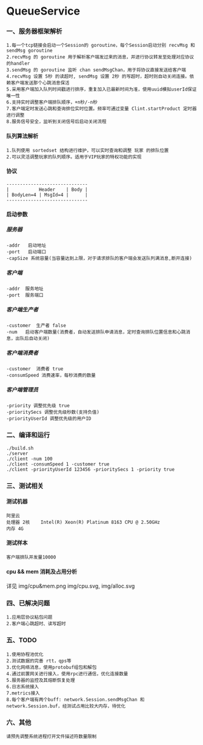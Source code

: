 # QueueService

### 一、服务器框架解析

    1.每一个tcp链接会启动一个Session的 goroutine，每个Session启动分别 recvMsg 和 sendMsg goroutine
    2.recvMsg 的 goroutine 用于解析客户端发过来的消息，并进行协议转发至处理对应协议的handler
    3.sendMsg 的 goroutine 监听 chan sendMsgChan，用于将协议直接发送给客户端
    4.recvMsg 设置 5秒 的读超时, sendMsg 设置 2秒 的写超时，超时则自动关闭连接。依赖客户端发送那个心跳消息保活
    5.采用客户端加入队列时间戳进行排序，重复加入已最新时间为准，使用uuid模拟userId保证唯一性
    6.支持实时调整客户端排队顺序，+n秒/-n秒
    7.客户端定时发送心跳和查询排位实时位置。频率可通过变量 Clint.startProduct 定时器进行调整
    8.服务信号安全，监听到关闭信号后启动关闭流程
        
#### 队列算法解析

    1.队列使用 sortedset 结构进行维护，可以实时查询和调整 玩家 的排队位置
    2.可以灵活调整玩家的队列顺序。适用于VIP玩家的特权功能的实现

#### 协议

    ------------------------------
    |           Header    | Body |
    | BodyLen=4 | MsgId=4 |      |
    ------------------------------
    
#### 启动参数

##### 服务器
 
    -addr   启动地址
    -port   启动端口
    -capSize 系统容量(当容量达到上限，对于请求排队的客户端会发送队列满消息,断开连接)

##### 客户端
    -addr  服务地址
    -port  服务端口

##### 客户端生产者 
    -customer  生产者 false
    -num   启动客户端数量(消费者，自动发送排队申请消息，定时查询排队位置信息和心跳消息，出队后自动关闭)
    
##### 客户端消费者
    -customer  消费者 true
    -consumSpeed 消费速率，每秒消费的数量

##### 客户端管理员
    -priority 调整优先级 true
    -prioritySecs 调整优先级秒数(支持负值)
    -priorityUserId 调整优先级的用户ID

### 二、编译和运行

    ./build.sh
    ./server
    ./client -num 100
    ./client -consumSpeed 1 -customer true
    ./client -priorityUserId 123456 -prioritySecs 1 -priority true

### 三、测试相关

#### 测试机器
    
    阿里云
    处理器 2核    Intel(R) Xeon(R) Platinum 8163 CPU @ 2.50GHz
    内存 4G 
    
#### 测试样本

    客户端排队并发量10000

#### cpu && mem 消耗及占用分析
详见 img/cpu&mem.png img/cpu.svg, img/alloc.svg

### 四、已解决问题

    1.应用层协议粘包问题
    2.客户端心跳超时、读写超时
    
### 五、TODO

    1.使用协程池优化
    2.测试数据的完善 rtt，qps等
    3.优化网络消息，使用protobuf组包和解包
    4.通过前置网关进行接入，使用rpc进行通信，优化连接数量
    5.服务器的监控及其熔断恢复处理
    6.日志系统接入
    7.metrics接入
    8.每个客户端有两个buff: network.Session.sendMsgChan 和 network.Session.buf，经测试占用比较大内存，待优化

### 六、其他

    请预先调整系统进程打开文件描述符数量限制